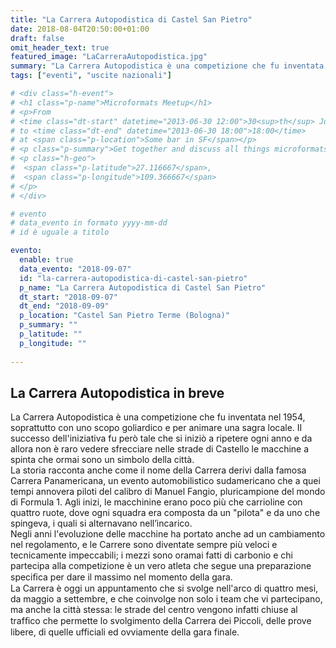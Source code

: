 ```yaml
---
title: "La Carrera Autopodistica di Castel San Pietro"
date: 2018-08-04T20:50:00+01:00
draft: false
omit_header_text: true
featured_image: "LaCarreraAutopodistica.jpg"
summary: "La Carrera Autopodistica è una competizione che fu inventata nel ..."
tags: ["eventi", "uscite nazionali"]

# <div class="h-event">
# <h1 class="p-name">Microformats Meetup</h1>
# <p>From 
# <time class="dt-start" datetime="2013-06-30 12:00">30<sup>th</sup> June 2013, 12:00</time>
# to <time class="dt-end" datetime="2013-06-30 18:00">18:00</time>
# at <span class="p-location">Some bar in SF</span></p>
# <p class="p-summary">Get together and discuss all things microformats-related.</p>
# <p class="h-geo">
#  <span class="p-latitude">27.116667</span>,
#  <span class="p-longitude">109.366667</span>
# </p>
# </div>

# evento 
# data_evento in formato yyyy-mm-dd
# id è uguale a titolo

evento:
  enable: true
  data_evento: "2018-09-07"
  id: "la-carrera-autopodistica-di-castel-san-pietro"
  p_name: "La Carrera Autopodistica di Castel San Pietro"
  dt_start: "2018-09-07"
  dt_end: "2018-09-09"
  p_location: "Castel San Pietro Terme (Bologna)"
  p_summary: ""
  p_latitude: ""
  p_longitude: ""
  
---
```


## La Carrera Autopodistica in breve

La Carrera Autopodistica è una competizione che fu inventata nel 1954, soprattutto con uno scopo goliardico e per animare una sagra locale. II successo dell'iniziativa fu però tale che si iniziò a ripetere ogni anno e da allora non è raro vedere sfrecciare nelle strade di Castello le macchine a spinta che ormai sono un simbolo della città.  
La storia racconta anche come il nome della Carrera derivi dalla famosa Carrera Panamericana, un evento automobilistico sudamericano che a quei tempi annovera piloti del calibro di Manuel Fangio, pluricampione del mondo di Formula 1. Agli inizi, le macchinine erano poco più che carrioline con quattro ruote, dove ogni squadra era composta da un "pilota" e da uno che spingeva, i quali si alternavano nell’incarico.  
Negli anni l'evoluzione delle macchine ha portato anche ad un cambiamento nel regolamento, e le Carrere sono diventate sempre più veloci e tecnicamente impeccabili; i mezzi sono oramai fatti di carbonio e chi partecipa alla competizione è un vero atleta che segue una preparazione speciﬁca per dare il massimo nel momento della gara.  
La Carrera è oggi un appuntamento che si svolge nell'arco di quattro mesi, da maggio a settembre, e che coinvolge non solo i team che vi partecipano, ma anche la città stessa: le strade del centro vengono infatti chiuse al trafﬁco che permette lo svolgimento della Carrera dei Piccoli, delle prove libere, di quelle ufficiali ed ovviamente della gara finale.
